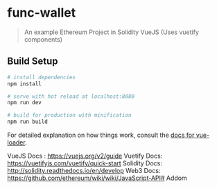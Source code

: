 # func-wallet

> An example Ethereum Project in Solidity VueJS (Uses vuetify components)

## Build Setup

``` bash
# install dependencies
npm install

# serve with hot reload at localhost:8080
npm run dev

# build for production with minification
npm run build
```

For detailed explanation on how things work, consult the [docs for vue-loader](http://vuejs.github.io/vue-loader).

VueJS Docs : https://vuejs.org/v2/guide
Vuetify Docs: https://vuetifyjs.com/vuetify/quick-start
Solidity Docs: http://solidity.readthedocs.io/en/develop
Web3 Docs: https://github.com/ethereum/wiki/wiki/JavaScript-API# Addom
